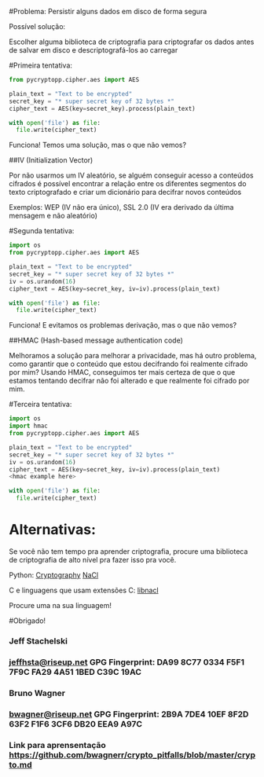 #Problema: Persistir alguns dados em disco de forma segura

Possível solução:

Escolher alguma biblioteca de criptografia para criptografar os dados antes de salvar em disco e descriptografá-los ao carregar


#Primeira tentativa:

```python
from pycryptopp.cipher.aes import AES

plain_text = "Text to be encrypted"
secret_key = "* super secret key of 32 bytes *"
cipher_text = AES(key=secret_key).process(plain_text)

with open('file') as file:
  file.write(cipher_text)
```
Funciona! Temos uma solução, mas o que não vemos?

##IV (Initialization Vector)

Por não usarmos um IV aleatório, se alguém conseguir acesso a conteúdos cifrados é possível encontrar a relação entre os diferentes segmentos do texto criptografado e criar um dicionário para decifrar novos conteúdos

Exemplos: WEP (IV não era único), SSL 2.0 (IV era derivado da última mensagem e não aleatório)

#Segunda tentativa:

```python
import os
from pycryptopp.cipher.aes import AES

plain_text = "Text to be encrypted"
secret_key = "* super secret key of 32 bytes *"
iv = os.urandom(16)
cipher_text = AES(key=secret_key, iv=iv).process(plain_text)

with open('file') as file:
  file.write(cipher_text)
```

Funciona! E evitamos os problemas derivação, mas o que não vemos?

##HMAC (Hash-based message authentication code)

Melhoramos a solução para melhorar a privacidade, mas há outro problema, como garantir que o conteúdo que estou decifrando foi realmente cifrado por mim? Usando HMAC, conseguimos ter mais certeza de que o que estamos tentando decifrar não foi alterado e que realmente foi cifrado por mim.

#Terceira tentativa:

```python
import os
import hmac
from pycryptopp.cipher.aes import AES

plain_text = "Text to be encrypted"
secret_key = "* super secret key of 32 bytes *"
iv = os.urandom(16)
cipher_text = AES(key=secret_key, iv=iv).process(plain_text)
<hmac example here>

with open('file') as file:
  file.write(cipher_text)
```


# Alternativas:

Se você não tem tempo pra aprender criptografia, procure uma biblioteca de criptografia de alto nível pra fazer isso pra você.

Python:
[Cryptography](https://cryptography.io/en/latest/)
[NaCl](https://pynacl.readthedocs.org/en/latest/)

C e linguagens que usam extensões C:
[libnacl](http://nacl.cr.yp.to/)

Procure uma na sua linguagem!


#Obrigado!

### Jeff Stachelski
### jeffhsta@riseup.net GPG Fingerprint: DA99 8C77 0334 F5F1 7F9C  FA29 4A51 1BED C39C 19AC

### Bruno Wagner
### bwagner@riseup.net GPG Fingerprint: 2B9A 7DE4 10EF 8F2D 63F2  F1F6 3CF6 DB20 EEA9 A97C

### Link para aprensentação https://github.com/bwagnerr/crypto_pitfalls/blob/master/crypto.md
